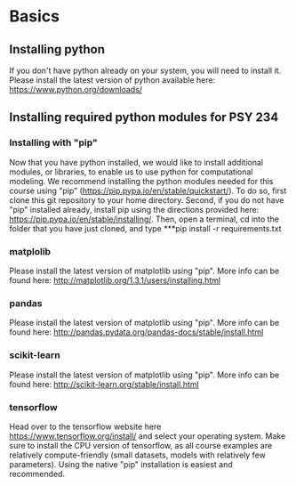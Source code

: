 # Basics
## Installing python
If you don't have python already on your system, you will need to install it. Please install the latest version of python available here: https://www.python.org/downloads/
## Installing required python modules for PSY 234
### Installing with "pip"
Now that you have python installed, we would like to install additional modules, or libraries, to enable us to use python for computational modeling. 
We recommend installing the python modules needed for this course using "pip" (https://pip.pypa.io/en/stable/quickstart/). To do so, first clone this git repository to your home directory. Second, if you do not have "pip" installed already, install pip using the directions provided here: https://pip.pypa.io/en/stable/installing/. Then, open a terminal, cd into the folder that you have just cloned, and type 
***pip install -r requirements.txt
### matplolib
Please install the latest version of matplotlib using "pip". More info can be found here: http://matplotlib.org/1.3.1/users/installing.html
### pandas
Please install the latest version of matplotlib using "pip". More info can be found here: http://pandas.pydata.org/pandas-docs/stable/install.html
### scikit-learn
Please install the latest version of matplotlib using "pip". More info can be found here: http://scikit-learn.org/stable/install.html
### tensorflow
Head over to the tensorflow website here https://www.tensorflow.org/install/ and select your operating system. Make sure to install the CPU version of tensorflow, as all course examples are relatively compute-friendly (small datasets, models with relatively few parameters). Using the native "pip" installation is easiest and recommended. 
